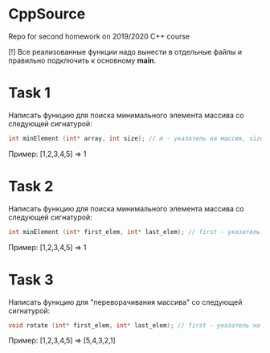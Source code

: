 # CppSource

Repo for second homework on 2019/2020 C++ course

[!] Все реализованные функции надо вынести в отдельные файлы и правильно подключить к основному **main**.

# Task 1

Написать функцию для поиска минимального элемента массива со следующей сигнатурой:

```cpp 
int minElement (int* array, int size); // m - указатель на массив, size - размер массива
```

Пример: 
[1,2,3,4,5] => 1

# Task 2

Написать функцию для поиска минимального элемента массива со следующей сигнатурой:

```cpp 
int minElement (int* first_elem, int* last_elem); // first - указатель на первый элемент массива, last - указатель на последний элемент массива
```

Пример: 
[1,2,3,4,5] => 1

# Task 3

Написать функцию для "переворачивания массива" со следующей сигнатурой:

```cpp 
void rotate (int* first_elem, int* last_elem); // first - указатель на первый элемент массива, last - указатель на последний элемент массива
```

Пример: 
[1,2,3,4,5] => [5,4,3,2,1]
